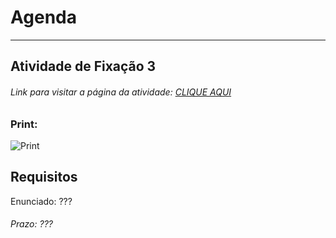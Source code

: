 # Agenda 

---  

## Atividade de Fixação 3  

###### Link para visitar a página da atividade: [CLIQUE AQUI](http://htmlpreview.github.io/?)

### Print:

![Print]()

## Requisitos

Enunciado: ??? 

###### Prazo: ???  
